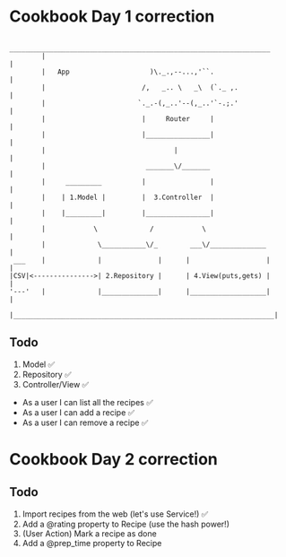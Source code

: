 # Cookbook Day 1 correction

```
         _________________________________________________________________
        |                                                                 |
        |   App                    )\._.,--...,'``.                       |
        |                        /,   _.. \   _\  (`._ ,.                 |
        |                       `._.-(,_..'--(,_..'`-.;.'                 |
        |                        |     Router     |                       |
        |                        |________________|                       |
        |                                |                                |
        |                         _______\/_______                        |
        |     _________          |                |                       |
        |    | 1.Model |         |  3.Controller  |                       |
        |    |_________|         |________________|                       |
        |            \             /            \                         |
        |             \___________\/_        ___\/______________          |
 ___    |             |              |      |                   |         |
|CSV|<--------------->| 2.Repository |      | 4.View(puts,gets) |         |
'---'   |             |______________|      |___________________|         |
        |_________________________________________________________________|
```
## Todo
1. Model ✅
2. Repository ✅
3. Controller/View ✅
  - As a user I can list all the recipes ✅
  - As a user I can add a recipe ✅
  - As a user I can remove a recipe ✅

# Cookbook Day 2 correction

## Todo
1. Import recipes from the web (let's use Service!) ✅
2. Add a @rating property to Recipe (use the hash power!)
3. (User Action) Mark a recipe as done 
4. Add a @prep_time property to Recipe 